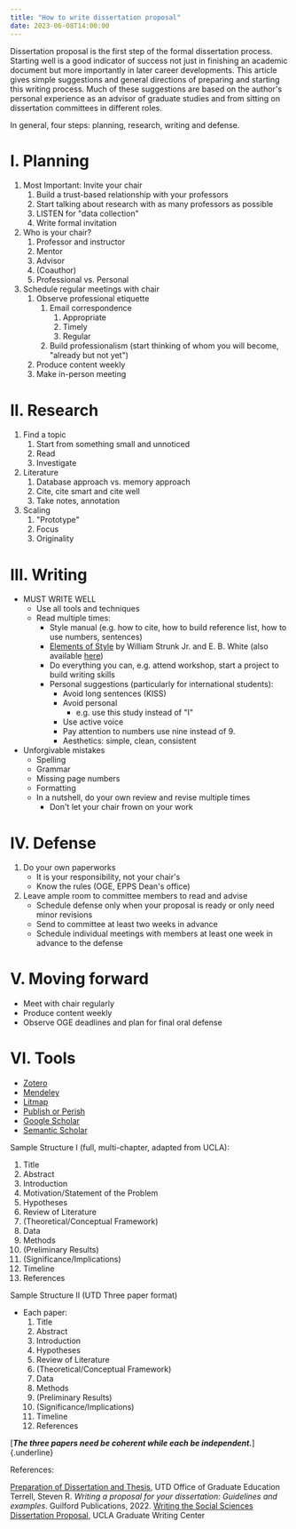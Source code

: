```yaml
---
title: "How to write dissertation proposal"
date: 2023-06-08T14:00:00
---
```

Dissertation proposal is the first step of the formal dissertation process. Starting well is a good indicator of success not just in finishing an academic document but more importantly in later career developments. This article gives simple suggestions and general directions of preparing and starting this writing process. Much of these suggestions are based on the author's personal experience as an advisor of graduate studies and from sitting on dissertation committees in different roles.

In general, four steps: planning, research, writing and defense.

# I. Planning

1.  Most Important: Invite your chair
    1.  Build a trust-based relationship with your professors
    2.  Start talking about research with as many professors as possible
    3.  LISTEN for "data collection"
    4.  Write formal invitation
2.  Who is your chair?
    1.  Professor and instructor
    2.  Mentor
    3.  Advisor
    4.  (Coauthor)
    5.  Professional vs. Personal
3.  Schedule regular meetings with chair
    1.  Observe professional etiquette
        1.  Email correspondence
            1.  Appropriate
            2.  Timely
            3.  Regular
        2.  Build professionalism (start thinking of whom you will become, "already but not yet")
    2.  Produce content weekly
    3.  Make in-person meeting

# II. Research

1.  Find a topic
    1.  Start from something small and unnoticed
    2.  Read
    3.  Investigate
2.  Literature
    1.  Database approach vs. memory approach
    2.  Cite, cite smart and cite well
    3.  Take notes, annotation
3.  Scaling
    1.  "Prototype"
    2.  Focus
    3.  Originality

# III. Writing

-   MUST WRITE WELL
    -   Use all tools and techniques
    -   Read multiple times:
        -   Style manual (e.g. how to cite, how to build reference list, how to use numbers, sentences)
        -   [Elements of Style](www.jlakes.org/ch/web/The-elements-of-style.pdf) by William Strunk Jr. and E. B. White (also available [here](www.gutenberg.org/ebooks/37134))
        -   Do everything you can, e.g. attend workshop, start a project to build writing skills
        -   Personal suggestions (particularly for international students):
            -   Avoid long sentences (KISS)
            -   Avoid personal
                -   e.g. use this study instead of "I"
            -   Use active voice
            -   Pay attention to numbers use nine instead of 9.
            -   Aesthetics: simple, clean, consistent
-   Unforgivable mistakes
    -   Spelling
    -   Grammar
    -   Missing page numbers
    -   Formatting
    -   In a nutshell, do your own review and revise multiple times 
        -   Don't let your chair frown on your work

# IV. Defense

1.  Do your own paperworks
    -   It is your responsibility, not your chair's
    -   Know the rules (OGE, EPPS Dean's office)
2.  Leave ample room to committee members to read and advise
    -   Schedule defense only when your proposal is ready or only need minor revisions
    -   Send to committee at least two weeks in advance
    -   Schedule individual meetings with members at least one week in advance to the defense

# V. Moving forward

-   Meet with chair regularly
-   Produce content weekly
-   Observe OGE deadlines and plan for final oral defense

# VI. Tools

-   [Zotero](https://www.zotero.org)
-   [Mendeley](https://www.mendeley.com)
-   [Litmap](https://www.litmaps.com)
-   [Publish or Perish](https://harzing.com/resources/publish-or-perish)
-   [Google Scholar](https://scholar.google.com/)
-   [Semantic Scholar](https://www.semanticscholar.org/)

Sample Structure I (full, multi-chapter, adapted from UCLA):

1.  Title
2.  Abstract
3.  Introduction
4.  Motivation/Statement of the Problem
5.  Hypotheses
6.  Review of Literature
7.  (Theoretical/Conceptual Framework)
8.  Data
9.  Methods
10. (Preliminary Results)
11. (Significance/Implications)
12. Timeline
13. References

Sample Structure II (UTD Three paper format)

-   Each paper:
    1.  Title
    2.  Abstract
    3.  Introduction
    4.  Hypotheses
    5.  Review of Literature
    6.  (Theoretical/Conceptual Framework)
    7.  Data
    8.  Methods
    9.  (Preliminary Results)
    10. (Significance/Implications)
    11. Timeline
    12. References

[***The three papers need be coherent while each be independent.***]{.underline}

References:

[Preparation of Dissertation and Thesis](https://graduate.utdallas.edu/current_students/dissertation_and_thesis/), UTD Office of Graduate Education Terrell, Steven R. *Writing a proposal for your dissertation: Guidelines and examples*. Guilford Publications, 2022. [Writing the Social Sciences Dissertation Proposal](https://gwc.gsrc.ucla.edu/workshop-videos/soc-sci-proposal), UCLA Graduate Writing Center
